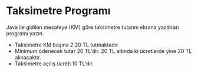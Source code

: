 ﻿# Taksimetre Programı
Java ile gidilen mesafeye (KM) göre taksimetre tutarını ekrana yazdıran programı yazın.

* Taksimetre KM başına 2.20 TL tutmaktadır.
* Minimum ödenecek tutar 20 TL'dir. 20 TL altında ki ücretlerde yine 20 TL alınacaktır.
* Taksimetre açılış ücreti 10 TL'dir.